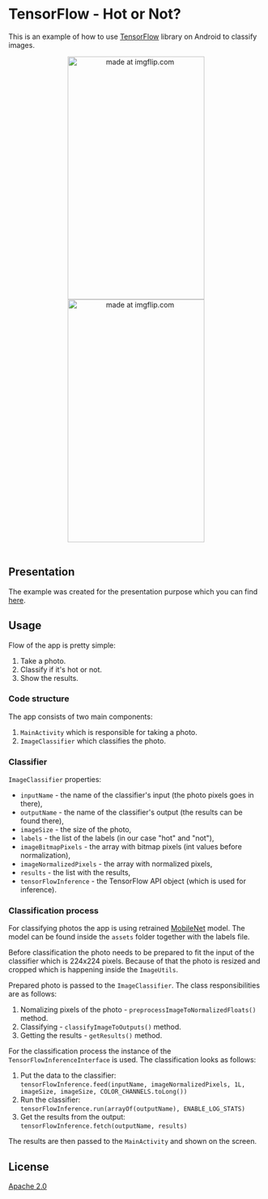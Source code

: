 # TensorFlow - Hot or Not?
This is an example of how to use [TensorFlow](https://www.tensorflow.org/) library on Android to classify images.

<div align="center">
<a href="https://imgflip.com/i/257ush"><img width="270" height="480" src="https://i.imgflip.com/257ush.jpg" title="made at imgflip.com"/></a>
<a href="https://imgflip.com/i/257uv9"><img width="270" height="480" src="https://i.imgflip.com/257uv9.jpg" title="made at imgflip.com"/></a>
</div>

<br/>

## Presentation
The example was created for the presentation purpose which you can find [here](https://github.com/makorowy/tensorflow-hotornot/blob/master/TensorFlow-%20Hot%20or%20Not%20(PL).pdf).

## Usage

Flow of the app is pretty simple:
1. Take a photo.
2. Classify if it's hot or not.
3. Show the results.

### Code structure

The app consists of two main components:
1. `MainActivity` which is responsible for taking a photo.
2. `ImageClassifier` which classifies the photo.

### Classifier

`ImageClassifier` properties:
- `inputName` - the name of the classifier's input (the photo pixels goes in there),
- `outputName` - the name of the classifier's output (the results can be found there),
- `imageSize` - the size of the photo,
- `labels` - the list of the labels (in our case "hot" and "not"),
- `imageBitmapPixels` - the array with bitmap pixels (int values before normalization),
- `imageNormalizedPixels` - the array with normalized pixels,
- `results` - the list with the results,
- `tensorFlowInference` - the TensorFlow API object (which is used for inference).

### Classification process

For classifying photos the app is using retrained [MobileNet](https://github.com/tensorflow/models/blob/master/research/slim/nets/mobilenet_v1.md) model. The model can be found inside the `assets` folder together with the labels file.

Before classification the photo needs to be prepared to fit the input of the classifier which is 224x224 pixels. Because of that the photo is resized and cropped which is happening inside the `ImageUtils`.

Prepared photo is passed to the `ImageClassifier`. The class responsibilities are as follows:
1. Nomalizing pixels of the photo - `preprocessImageToNormalizedFloats()` method.
2. Classifying - `classifyImageToOutputs()` method.
3. Getting the results - `getResults()` method.

For the classification process the instance of the `TensorFlowInferenceInterface` is used. The classification looks as follows:
1. Put the data to the classifier:
<br/> `tensorFlowInference.feed(inputName, imageNormalizedPixels, 1L, imageSize, imageSize, COLOR_CHANNELS.toLong())` <br/>
2. Run the classifier:
<br/> `tensorFlowInference.run(arrayOf(outputName), ENABLE_LOG_STATS)` <br/>
3. Get the results from the output:
<br/> `tensorFlowInference.fetch(outputName, results)` <br/>

The results are then passed to the `MainActivity` and shown on the screen.

## License
[Apache 2.0](https://github.com/makorowy/tensorflow-hotornot/blob/master/LICENCE)

